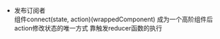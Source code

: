 - 发布订阅者<br>
组件connect(state, action)(wrappedComponent) 成为一个高阶组件后<br>
action修改状态的唯一方式 靠触发reducer函数的执行